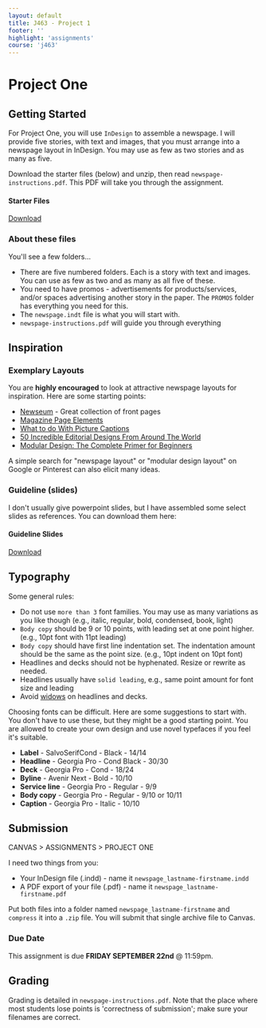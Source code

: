 ```yaml
---
layout: default
title: J463 - Project 1
footer: ''
highlight: 'assignments'
course: 'j463'
---
```


# Project One
## Getting Started
For Project One, you will use `InDesign` to assemble a newspage. I will provide five stories, with text and images, that you must arrange into a newspage layout in InDesign. You may use as few as two stories and as many as five.

Download the starter files (below) and unzip, then read `newspage-instructions.pdf`. This PDF will take you through the assignment.

  <div class="card-block">
    <h4 class="card-title">Starter Files</h4>
    <!--<p class="card-text">Click below to download</p>-->
    <a href="newspage.zip" class="btn btn-primary" target="_blank">Download</a>
  </div>

### About these files
You'll see a few folders...

 * There are five numbered folders. Each is a story with text and images. You can use as few as two and as many as all five of these.
 * You need to have promos - advertisements for products/services, and/or spaces advertising another story in the paper. The `PROMOS` folder has everything you need for this.
 * The `newspage.indt` file is what you will start with.
 * `newspage-instructions.pdf` will guide you through everything

## Inspiration
### Exemplary Layouts
You are __highly encouraged__ to look at attractive newspage layouts for inspiration. Here are some starting points:

 * [Newseum](http://www.newseum.org/todaysfrontpages/) - Great collection of front pages
 * [Magazine Page Elements](http://www.magazinedesigning.com/magazine-page-elements/)
 * [What to do With Picture Captions](http://www.magazinedesigning.com/what-to-do-with-picture-captions/)
 * [50 Incredible Editorial Designs From Around The World](https://designschool.canva.com/blog/editorial-design/)
 * [Modular Design: The Complete Primer for Beginners](https://designshack.net/articles/layouts/modular-design-the-complete-primer-for-beginners/)

A simple search for "newspage layout" or "modular design layout" on Google or Pinterest can also elicit many ideas.

### Guideline (slides)
I don't usually give powerpoint slides, but I have assembled some select slides as references. You can download them here:

  <div class="card-block">
    <h4 class="card-title">Guideline Slides</h4>
    <a href="newspage-guidelines.pdf" class="btn btn-primary" target="_blank">Download</a>
  </div>

## Typography
Some general rules:
 * Do not use `more than 3` font families. You may use as many variations as you like though (e.g., italic, regular, bold, condensed, book, light)
 * `Body copy` should be 9 or 10 points, with leading set at one point higher. (e.g., 10pt font with 11pt leading)
 * `Body copy` should have first line indentation set. The indentation amount should be the same as the point size. (e.g., 10pt indent on 10pt font)
 * Headlines and decks should not be hyphenated. Resize or rewrite as needed.
 * Headlines usually have `solid leading`, e.g., same point amount for font size and leading
 * Avoid [widows](https://www.fonts.com/content/learning/fontology/level-2/text-typography/rags-widows-orphans) on headlines and decks.

Choosing fonts can be difficult. Here are some suggestions to start with. You don't have to use these, but they might be a good starting point. You are allowed to create your own design and use novel typefaces if you feel it's suitable.

 * __Label__ - SalvoSerifCond - Black -  14/14
 * __Headline__ - Georgia Pro - Cond Black - 30/30
 * __Deck__ - Georgia Pro - Cond - 18/24
 * __Byline__ - Avenir Next - Bold - 10/10
 * __Service line__ - Georgia Pro - Regular - 9/9
 * __Body copy__ - Georgia Pro - Regular - 9/10 or 10/11
 * __Caption__ - Georgia Pro - Italic - 10/10

## Submission
CANVAS > ASSIGNMENTS > PROJECT ONE

I need two things from you:

 * Your InDesign file (.indd) - name it `newspage_lastname-firstname.indd`
 * A PDF export of your file (.pdf) - name it `newspage_lastname-firstname.pdf`

Put both files into a folder named `newspage_lastname-firstname` and `compress` it into a `.zip` file. You will submit that single archive file to Canvas.

### Due Date
This assignment is due __FRIDAY SEPTEMBER 22nd__ @ 11:59pm.

## Grading
Grading is detailed in `newspage-instructions.pdf`. Note that the place where most students lose points is 'correctness of submission'; make sure your filenames are correct.